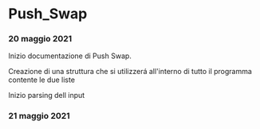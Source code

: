 # Push_Swap
### 20 maggio 2021
Inizio documentazione di Push Swap.

Creazione di una struttura che si utilizzerá all'interno di tutto il programma contente le due liste

Inizio parsing dell input

### 21 maggio 2021